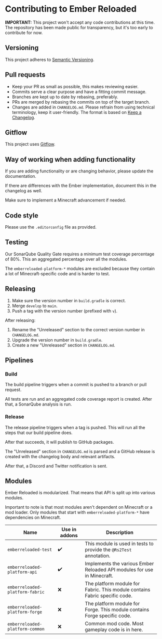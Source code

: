 # Contributing to Ember Reloaded

**IMPORTANT:** This project won't accept any code contributions at this time. The repository has been made public for
transparency, but it's too early to contribute for now.

## Versioning

This project adheres to [Semantic Versioning](https://semver.org/spec/v2.0.0.html).

## Pull requests

- Keep your PR as small as possible, this makes reviewing easier.
- Commits serve a clear purpose and have a fitting commit message.
- Branches are kept up to date by rebasing, preferably.
- PRs are merged by rebasing the commits on top of the target branch.
- Changes are added in `CHANGELOG.md`. Please refrain from using technical terminology, keep it user-friendly. The
  format is based on [Keep a Changelog](https://keepachangelog.com/en/1.0.0/).

## Gitflow

This project uses [Gitflow](https://www.atlassian.com/git/tutorials/comparing-workflows/gitflow-workflow).

## Way of working when adding functionality

If you are adding functionality or are changing behavior, please update the documentation.

If there are differences with the Ember implementation, document this in the changelog as well.

Make sure to implement a Minecraft advancement if needed.

## Code style

Please use the `.editorconfig` file as provided.

## Testing

Our SonarQube Quality Gate requires a minimum test coverage percentage of 80%. This an aggregated percentage over all
the modules.

The `emberreloaded-platform-*` modules are excluded because they contain a lot of Minecraft-specific code and is
harder to test.

## Releasing

1) Make sure the version number in `build.gradle` is correct.
2) Merge `develop` to `main`.
3) Push a tag with the version number (prefixed with `v`).

After releasing:

1) Rename the "Unreleased" section to the correct version number in `CHANGELOG.md`.
2) Upgrade the version number in `build.gradle`.
3) Create a new "Unreleased" section in `CHANGELOG.md`.

## Pipelines

### Build

The build pipeline triggers when a commit is pushed to a branch or pull request.

All tests are run and an aggregated code coverage report is created. After that, a SonarQube analysis is run.

### Release

The release pipeline triggers when a tag is pushed. This will run all the steps that our build pipeline does.

After that succeeds, it will publish to GitHub packages.

The "Unreleased" section in `CHANGELOG.md` is parsed and a GitHub release is created with the changelog body and
relevant artifacts.

After that, a Discord and Twitter notification is sent.

## Modules

Ember Reloaded is modularized. That means that API is split up into various modules.

Important to note is that most modules aren't dependent on Minecraft or a mod loader. Only modules that start
with `emberreloaded-platform-*` have dependencies on Minecraft.

| Name                            | Use in addons  | Description                                                                |
|---------------------------------|----------------|----------------------------------------------------------------------------|
| `emberreloaded-test`            | ✔️             | This module is used in tests to provide the `@Rs2Test` annotation.         |
| `emberreloaded-platform-api`    | ✔️             | Implements the various Ember Reloaded API modules for use in Minecraft.    |
| `emberreloaded-platform-fabric` | ❌              | The platform module for Fabric. This module contains Fabric specific code. |
| `emberreloaded-platform-forge`  | ❌              | The platform module for Forge. This module contains Forge specific code.   |
| `emberreloaded-platform-common` | ❌              | Common mod code. Most gameplay code is in here.                            |
